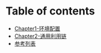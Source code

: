 # Table of contents

* [Chapter1-环境配置](README.md)
* [Chapter2-通用利用链](chapter2-tong-yong-li-yong-lian.md)
* [参考列表](can-kao-lie-biao.md)
